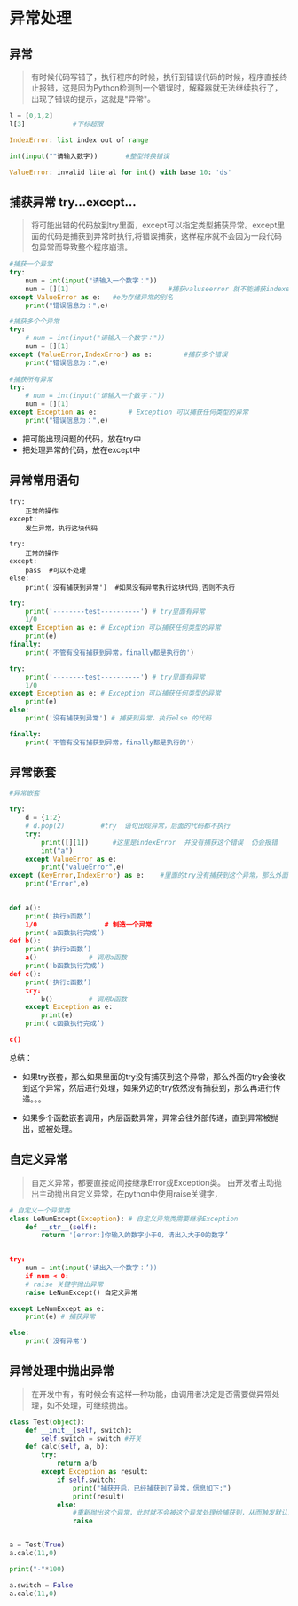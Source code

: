 # 异常处理

## 异常

> 有时候代码写错了，执行程序的时候，执行到错误代码的时候，程序直接终止报错，这是因为Python检测到一个错误时，解释器就无法继续执行了，出现了错误的提示，这就是"异常"。

```python
l = [0,1,2]
l[3]            #下标超限

IndexError: list index out of range

int(input(""请输入数字))       #整型转换错误

ValueError: invalid literal for int() with base 10: 'ds'

```



## 捕获异常 try...except...

> 将可能出错的代码放到try里面，except可以指定类型捕获异常。except里面的代码是捕获到异常时执行,将错误捕获，这样程序就不会因为一段代码包异常而导致整个程序崩溃。

```python
#捕获一个异常
try:
    num = int(input("请输入一个数字："))
    num = [][1]                         #捕获valuseerror 就不能捕获indexerror
except ValueError as e:   #e为存储异常的别名
    print("错误信息为：",e)

#捕获多个个异常
try:
    # num = int(input("请输入一个数字："))
    num = [][1]
except (ValueError,IndexError) as e:        #捕获多个错误
    print("错误信息为：",e)
    
#捕获所有异常
try:
    # num = int(input("请输入一个数字："))
    num = [][1]
except Exception as e:        # Exception 可以捕获任何类型的异常
    print("错误信息为：",e)
```

- 把可能出现问题的代码，放在try中
- 把处理异常的代码，放在except中

## 异常常用语句

```
try:
    正常的操作
except:
    发生异常，执行这块代码
```

```
try:
    正常的操作
except:
    pass  #可以不处理
else:
    print('没有捕获到异常')  #如果没有异常执行这块代码,否则不执行
```

```python
try: 
    print('--------test----------') # try里面有异常 
    1/0 
except Exception as e: # Exception 可以捕获任何类型的异常 
    print(e) 
finally: 
	print('不管有没有捕获到异常，finally都是执行的') 
```

```python
try: 
    print('--------test----------') # try里面有异常 
    1/0 
except Exception as e: # Exception 可以捕获任何类型的异常 
    print(e) 
else: 
	print('没有捕获到异常') # 捕获到异常，执行else 的代码 

finally: 
	print('不管有没有捕获到异常，finally都是执行的') 

```



## 异常嵌套

```python
#异常嵌套

try:
    d = {1:2}
    # d.pop(2)         #try  语句出现异常，后面的代码都不执行
    try:
        print([][1])      #这里是indexError  并没有捕获这个错误  仍会报错
        int("a")
    except ValueError as e:
        print("valueError",e)
except (KeyError,IndexError) as e:    #里面的try没有捕获到这个异常，那么外面的try(有指定的话)会接收到这个异常
    print("Error",e)
   
```

```python
def a(): 
    print('执行a函数’) 
    1/0 				# 制造一个异常 
    print('a函数执行完成’) 
def b(): 
    print('执行b函数’) 
    a() 			# 调用a函数 
    print('b函数执行完成’) 
def c(): 
    print('执行c函数’) 
    try: 
    	b() 		# 调用b函数 
    except Exception as e: 
    	print(e) 
    print('c函数执行完成’) 

c() 

```



总结：

- 如果try嵌套，那么如果里面的try没有捕获到这个异常，那么外面的try会接收到这个异常，然后进行处理，如果外边的try依然没有捕获到，那么再进行传递。。。

- 如果多个函数嵌套调用，内层函数异常，异常会往外部传递，直到异常被抛出，或被处理。





## 自定义异常

> 自定义异常，都要直接或间接继承Error或Exception类。
> 由开发者主动抛出主动抛出自定义异常，在python中使用raise关键字，

```python
# 自定义一个异常类 
class LeNumExcept(Exception): # 自定义异常类需要继承Exception 
	def __str__(self): 
		return '[error:]你输入的数字小于0，请出入大于0的数字’
 

try: 
	num = int(input('请出入一个数字：’)) 
    if num < 0: 
    # raise 关键字抛出异常 
    raise LeNumExcept() 自定义异常

except LeNumExcept as e: 
    print(e) # 捕获异常 

else: 
    print('没有异常') 

```



## 异常处理中抛出异常

> 在开发中有，有时候会有这样一种功能，由调用者决定是否需要做异常处理，如不处理，可继续抛出。

```python
class Test(object):
    def __init__(self, switch):
        self.switch = switch #开关
    def calc(self, a, b):
        try:
            return a/b
        except Exception as result:
            if self.switch:
                print("捕获开启，已经捕获到了异常，信息如下:")
                print(result)
            else:
                #重新抛出这个异常，此时就不会被这个异常处理给捕获到，从而触发默认的异常处理
                raise


a = Test(True)
a.calc(11,0)

print("-"*100)

a.switch = False
a.calc(11,0)
```

